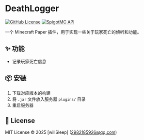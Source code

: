 # DeathLogger

[![GitHub License](https://img.shields.io/github/license/willSleep/DeathLogger)](LICENSE)
[![SpigotMC API](https://img.shields.io/badge/Paper-1.20.1-blue)](https://papermc.io)

一个 Minecraft Paper 插件，用于实现一些关于玩家死亡的侦听和功能。

## ✨ 功能
- 记录玩家死亡信息

## 📦 安装
1. 下载对应版本的构建
2. 将 `.jar` 文件放入服务器 `plugins/` 目录
3. 重启服务器

## 📜 License
MIT License © 2025 [willSleep] (2982185926@qq.com)
